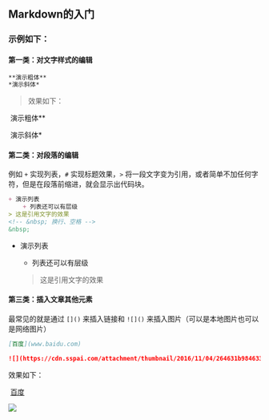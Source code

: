 ## Markdown的入门



### 示例如下：

#### 第一类：对文字样式的编辑

```markdown
**演示粗体**
*演示斜体*
```

> 效果如下：

​		演示粗体** 

​		演示斜体*



#### 第二类：对段落的编辑 

例如 `+` 实现列表，`#` 实现标题效果，`>` 将一段文字变为引用，或者简单不加任何字符，但是在段落前缩进，就会显示出代码块。

```markdown
+ 演示列表
    + 列表还可以有层级
> 这是引用文字的效果
<!-- &nbsp; 换行、空格 -->
&nbsp;
```

+ 演示列表   
  + 列表还可以有层级   

  > 这是引用文字的效果



#### 第三类：插入文章其他元素

最常见的就是通过 `[]()` 来插入链接和 `![]()` 来插入图片（可以是本地图片也可以是网络图片）

```markdown
[百度](www.baidu.com)

![](https://cdn.sspai.com/attachment/thumbnail/2016/11/04/264631b984633898c415a818b181e5205653e_mw_640.jpg)
```

效果如下：

​	[百度](www.baidu.com)

![](https://cdn.sspai.com/attachment/thumbnail/2016/11/04/264631b984633898c415a818b181e5205653e_mw_640.jpg)



